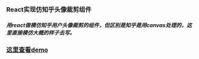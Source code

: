 ### React实现仿知乎头像裁剪组件

##### 用react做模仿知乎用户头像裁剪的组件，但区别是知乎是用canvas处理的，这里直接模仿大概的样子去写。

### <a href="https://qq2279881628.github.io/react-image-editer/demo/public/index.html">这里查看demo</a>